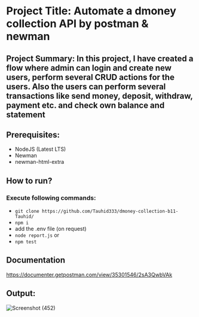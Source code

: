 # Project Title: Automate a dmoney collection API by postman & newman
## Project Summary: In this project, I have created a flow where admin can login and create new users, perform several CRUD actions for the users. Also the users can perform several transactions like send money, deposit, withdraw, payment etc. and check own balance and statement

## Prerequisites:
- NodeJS (Latest LTS)
- Newman
- newman-html-extra

## How to run?
### Execute following commands:
- ``` git clone https://github.com/Tauhid333/dmoney-collection-b11-Tauhid/ ```
-  ``` npm i ```
-   add the .env file (on request)
-    ``` node report.js ``` or
-    ``` npm test ```
  
## Documentation
https://documenter.getpostman.com/view/35301546/2sA3QwbVAk

## Output:
![Screenshot (452)](https://github.com/Tauhid333/dmoney-collection-b11-Tauhid/assets/62515281/d2bdef51-a09a-4988-899d-19a1a9f6f945)
